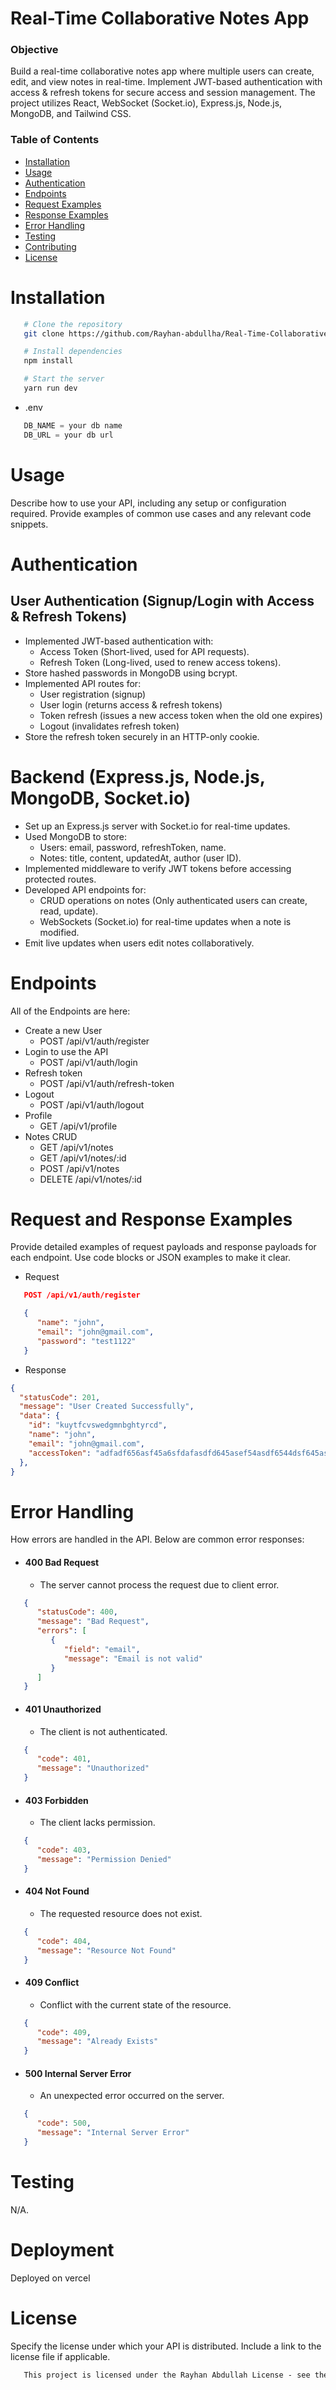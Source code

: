 # Real-Time Collaborative Notes App

### Objective

Build a real-time collaborative notes app where multiple users can create, edit, and view notes in real-time. Implement JWT-based authentication with access & refresh tokens for secure access and session management. The project utilizes React, WebSocket (Socket.io), Express.js, Node.js, MongoDB, and Tailwind CSS.

### Table of Contents

- [Installation](#installation)
- [Usage](#usage)
- [Authentication](#authentication)
- [Endpoints](#endpoints)
- [Request Examples](#request-examples)
- [Response Examples](#request-and-response-examples)
- [Error Handling](#error-handling)
- [Testing](#testing)
- [Contributing](#contributing)
- [License](#license)

# Installation

```bash
   # Clone the repository
   git clone https://github.com/Rayhan-abdullha/Real-Time-Collaborative-Notes-App-backend.git

   # Install dependencies
   npm install

   # Start the server
   yarn run dev
```

- .env

```js
   DB_NAME = your db name
   DB_URL = your db url
```

# Usage

Describe how to use your API, including any setup or configuration required. Provide examples of common use cases and any relevant code snippets.

# Authentication

## User Authentication (Signup/Login with Access & Refresh Tokens)

- Implemented JWT-based authentication with:
  - Access Token (Short-lived, used for API requests).
  - Refresh Token (Long-lived, used to renew access tokens).
- Store hashed passwords in MongoDB using bcrypt.
- Implemented API routes for:
  - User registration (signup)
  - User login (returns access & refresh tokens)
  - Token refresh (issues a new access token when the old one expires)
  - Logout (invalidates refresh token)
- Store the refresh token securely in an HTTP-only cookie.

# Backend (Express.js, Node.js, MongoDB, Socket.io)

- Set up an Express.js server with Socket.io for real-time updates.
- Used MongoDB to store:
  - Users: email, password, refreshToken, name.
  - Notes: title, content, updatedAt, author (user ID).
- Implemented middleware to verify JWT tokens before accessing protected routes.
- Developed API endpoints for:
  - CRUD operations on notes (Only authenticated users can create, read, update).
  - WebSockets (Socket.io) for real-time updates when a note is modified.
- Emit live updates when users edit notes collaboratively.

# Endpoints

All of the Endpoints are here:

- Create a new User
  - POST /api/v1/auth/register
- Login to use the API
  - POST /api/v1/auth/login
- Refresh token
  - POST /api/v1/auth/refresh-token
- Logout
  - POST /api/v1/auth/logout
- Profile
  - GET /api/v1/profile
- Notes CRUD
  - GET /api/v1/notes
  - GET /api/v1/notes/\:id
  - POST /api/v1/notes
  - DELETE /api/v1/notes/\:id

# Request and Response Examples

Provide detailed examples of request payloads and response payloads for each endpoint. Use code blocks or JSON examples to make it clear.

- Request

```json
   POST /api/v1/auth/register

   {
      "name": "john",
      "email": "john@gmail.com",
      "password": "test1122"
   }
```

- Response

```json
{
  "statusCode": 201,
  "message": "User Created Successfully",
  "data": {
    "id": "kuytfcvswedgmnbghtyrcd",
    "name": "john",
    "email": "john@gmail.com",
    "accessToken": "adfadf656asf45a6sfdafasdfd645asef54asdf6544dsf645asfasdf" //
  },
}
```

# Error Handling

How errors are handled in the API. Below are common error responses:

-
  #### 400 Bad Request
  - The server cannot process the request due to client error.

```json
   {
      "statusCode": 400,
      "message": "Bad Request",
      "errors": [
         {
            "field": "email",
            "message": "Email is not valid"
         }
      ]
   }
```

-
  #### 401 Unauthorized
  - The client is not authenticated.

```json
   {
      "code": 401,
      "message": "Unauthorized"
   }
```

-
  #### 403 Forbidden
  - The client lacks permission.

```json
   {
      "code": 403,
      "message": "Permission Denied"
   }
```

-
  #### 404 Not Found
  - The requested resource does not exist.

```json
   {
      "code": 404,
      "message": "Resource Not Found"
   }
```

-
  #### 409 Conflict
  - Conflict with the current state of the resource.

```json
   {
      "code": 409,
      "message": "Already Exists"
   }
```

-
  #### 500 Internal Server Error
  - An unexpected error occurred on the server.

```json
   {
      "code": 500,
      "message": "Internal Server Error"
   }
```

# Testing

N/A.

# Deployment

Deployed on vercel

# License

Specify the license under which your API is distributed. Include a link to the license file if applicable.

```md
   This project is licensed under the Rayhan Abdullah License - see the [LICENSE.md](LICENSE.md) file for details.
```

